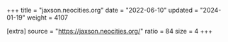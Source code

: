 +++
title = "jaxson.neocities.org"
date = "2022-06-10"
updated = "2024-01-19"
weight = 4107

[extra]
source = "https://jaxson.neocities.org/"
ratio = 84
size = 4
+++
